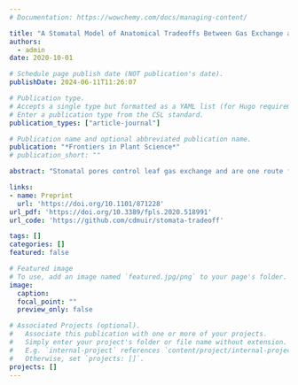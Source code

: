 ```yaml
---
# Documentation: https://wowchemy.com/docs/managing-content/

title: "A Stomatal Model of Anatomical Tradeoffs Between Gas Exchange and Pathogen Colonization"
authors: 
  - admin
date: 2020-10-01

# Schedule page publish date (NOT publication's date).
publishDate: 2024-06-11T11:26:07

# Publication type.
# Accepts a single type but formatted as a YAML list (for Hugo requirements).
# Enter a publication type from the CSL standard.
publication_types: ["article-journal"]

# Publication name and optional abbreviated publication name.
publication: "*Frontiers in Plant Science*"
# publication_short: ""

abstract: "Stomatal pores control leaf gas exchange and are one route for infection of internal plant tissues by many foliar pathogens, setting up the potential for tradeoffs between photosynthesis and pathogen colonization. Anatomical shifts to lower stomatal density and/or size may also limit pathogen colonization, but such developmental changes could permanently reduce the gas exchange capacity for the life of the leaf. I developed and analyzed a spatially explicit model of pathogen colonization on the leaf as a function of stomatal size and density, anatomical traits which partially determine maximum rates of gas exchange. The model predicts greater stomatal size or density increases the probability of colonization, but the effect is most pronounced when the fraction of leaf surface covered by stomata is low. I also derived scaling relationships between stomatal size and density that preserves a given probability of colonization. These scaling relationships set up a potential anatomical conflict between limiting pathogen colonization and minimizing the fraction of leaf surface covered by stomata. Although a connection between gas exchange and pathogen defense has been suggested empirically, this is the first mathematical model connecting gas exchange and pathogen defense via stomatal anatomy. A limitation of the model is that it does not include variation in innate immunity and stomatal closure in response to pathogens. Nevertheless, the model makes predictions that can be tested with experiments and may explain variation in stomatal size and density among plants. The model is generalizable to many types of pathogens, but lacks significant biological realism that may be needed for precise predictions."

links:
- name: Preprint
  url: 'https://doi.org/10.1101/871228'
url_pdf: 'https://doi.org/10.3389/fpls.2020.518991'
url_code: 'https://github.com/cdmuir/stomata-tradeoff'

tags: []
categories: []
featured: false

# Featured image
# To use, add an image named `featured.jpg/png` to your page's folder. 
image:
  caption: 
  focal_point: ""
  preview_only: false

# Associated Projects (optional).
#   Associate this publication with one or more of your projects.
#   Simply enter your project's folder or file name without extension.
#   E.g. `internal-project` references `content/project/internal-project/index.md`.
#   Otherwise, set `projects: []`.
projects: []
---
```

